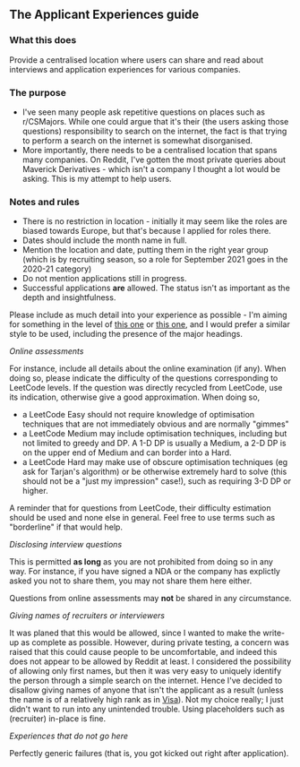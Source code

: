 ## The Applicant Experiences guide

### What this does

Provide a centralised location where users can share and read about interviews and application experiences for various companies. 

### The purpose

* I've seen many people ask repetitive questions on places such as r/CSMajors. While one could argue that it's their (the users asking those questions) responsibility to search on the internet, the fact is that trying to perform a search on the internet is somewhat disorganised.
* More importantly, there needs to be a centralised location that spans many companies. On Reddit, I've gotten the most private queries about Maverick Derivatives - which isn't a company I thought a lot would be asking. This is my attempt to help users. 

### Notes and rules

* There is no restriction in location - initially it may seem like the roles are biased towards Europe, but that's because I applied for roles there. 
* Dates should include the month name in full.
* Mention the location and date, putting them in the right year group (which is by recruiting season, so a role for September 2021 goes in the 2020-21 category)
* Do not mention applications still in progress.
* Successful applications **are** allowed. The status isn't as important as the depth and insightfulness. 

Please include as much detail into your experience as possible - I'm aiming for something in the level of [this one](2021-22/Microsoft/UK%20New%20Grad.md) or [this one](2021-22/Facebook/Software%20Engineer,%20University%20Grad.md), and I would prefer a similar style to be used, including the presence of the major headings. 

_Online assessments_

For instance, include all details about the online examination (if any). When doing so, please indicate the difficulty of the questions corresponding to LeetCode levels. If the question was directly recycled from LeetCode, use its indication, otherwise give a good approximation. When doing so,  

* a LeetCode Easy should not require knowledge of optimisation techniques that are not immediately obvious and are normally "gimmes"
* a LeetCode Medium may include optimisation techniques, including but not limited to greedy and DP. A 1-D DP is usually a Medium, a 2-D DP is on the upper end of Medium and can border into a Hard. 
* a LeetCode Hard may make use of obscure optimisation techniques (eg ask for Tarjan's algorithm) or be otherwise extremely hard to solve (this should not be a "just my impression" case!), such as requiring 3-D DP or higher.

A reminder that for questions from LeetCode, their difficulty estimation should be used and none else in general. Feel free to use terms such as "borderline" if that would help. 

_Disclosing interview questions_

This is permitted **as long** as you are not prohibited from doing so in any way. For instance, if you have signed a NDA or the company has explictly asked you not to share them, you may not share them here either. 

Questions from online assessments may **not** be shared in any circumstance.

_Giving names of recruiters or interviewers_

It was planed that this would be allowed, since I wanted to make the write-up as complete as possible. However, during private testing, a concern was raised that this could cause people to be uncomfortable, and indeed this does not appear to be allowed by Reddit at least. I considered the possibility of allowing only first names, but then it was very easy to uniquely identify the person through a simple search on the internet. Hence I've decided to disallow giving names of anyone that isn't the applicant as a result (unless the name is of a relatively high rank as in [Visa](2021-22/Visa/Software%20Engineering%20and%20Testing%20Graduate.md)). Not my choice really; I just didn't want to run into any unintended trouble. Using placeholders such as (recruiter) in-place is fine. 

_Experiences that do not go here_

Perfectly generic failures (that is, you got kicked out right after application). 